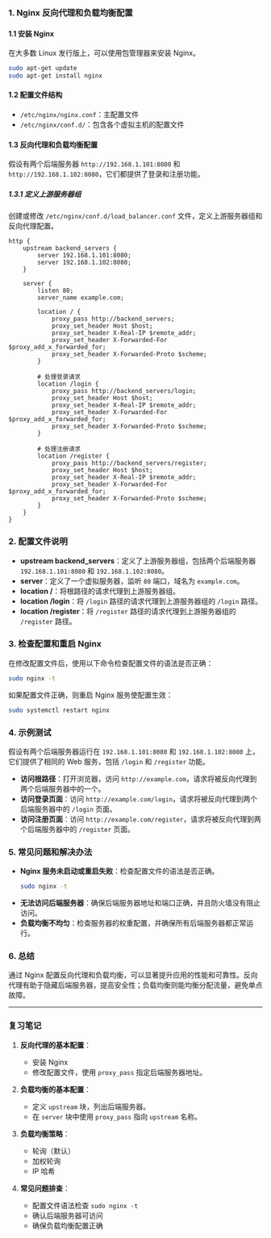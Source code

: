 ### 1. Nginx 反向代理和负载均衡配置

#### 1.1 安装 Nginx
在大多数 Linux 发行版上，可以使用包管理器来安装 Nginx。
```bash
sudo apt-get update
sudo apt-get install nginx
```

#### 1.2 配置文件结构
- `/etc/nginx/nginx.conf`：主配置文件
- `/etc/nginx/conf.d/`：包含各个虚拟主机的配置文件

#### 1.3 反向代理和负载均衡配置
假设有两个后端服务器 `http://192.168.1.101:8080` 和 `http://192.168.1.102:8080`，它们都提供了登录和注册功能。

##### 1.3.1 定义上游服务器组
创建或修改 `/etc/nginx/conf.d/load_balancer.conf` 文件，定义上游服务器组和反向代理配置。

```nginx
http {
    upstream backend_servers {
        server 192.168.1.101:8080;
        server 192.168.1.102:8080;
    }

    server {
        listen 80;
        server_name example.com;

        location / {
            proxy_pass http://backend_servers;
            proxy_set_header Host $host;
            proxy_set_header X-Real-IP $remote_addr;
            proxy_set_header X-Forwarded-For $proxy_add_x_forwarded_for;
            proxy_set_header X-Forwarded-Proto $scheme;
        }

        # 处理登录请求
        location /login {
            proxy_pass http://backend_servers/login;
            proxy_set_header Host $host;
            proxy_set_header X-Real-IP $remote_addr;
            proxy_set_header X-Forwarded-For $proxy_add_x_forwarded_for;
            proxy_set_header X-Forwarded-Proto $scheme;
        }

        # 处理注册请求
        location /register {
            proxy_pass http://backend_servers/register;
            proxy_set_header Host $host;
            proxy_set_header X-Real-IP $remote_addr;
            proxy_set_header X-Forwarded-For $proxy_add_x_forwarded_for;
            proxy_set_header X-Forwarded-Proto $scheme;
        }
    }
}
```

### 2. 配置文件说明

- **upstream backend_servers**：定义了上游服务器组，包括两个后端服务器 `192.168.1.101:8080` 和 `192.168.1.102:8080`。
- **server**：定义了一个虚拟服务器，监听 `80` 端口，域名为 `example.com`。
- **location /**：将根路径的请求代理到上游服务器组。
- **location /login**：将 `/login` 路径的请求代理到上游服务器组的 `/login` 路径。
- **location /register**：将 `/register` 路径的请求代理到上游服务器组的 `/register` 路径。

### 3. 检查配置和重启 Nginx
在修改配置文件后，使用以下命令检查配置文件的语法是否正确：
```bash
sudo nginx -t
```
如果配置文件正确，则重启 Nginx 服务使配置生效：
```bash
sudo systemctl restart nginx
```

### 4. 示例测试
假设有两个后端服务器运行在 `192.168.1.101:8080` 和 `192.168.1.102:8080` 上，它们提供了相同的 Web 服务，包括 `/login` 和 `/register` 功能。

- **访问根路径**：打开浏览器，访问 `http://example.com`，请求将被反向代理到两个后端服务器中的一个。
- **访问登录页面**：访问 `http://example.com/login`，请求将被反向代理到两个后端服务器中的 `/login` 页面。
- **访问注册页面**：访问 `http://example.com/register`，请求将被反向代理到两个后端服务器中的 `/register` 页面。

### 5. 常见问题和解决办法

- **Nginx 服务未启动或重启失败**：检查配置文件的语法是否正确。
  ```bash
  sudo nginx -t
  ```
- **无法访问后端服务器**：确保后端服务器地址和端口正确，并且防火墙没有阻止访问。
- **负载均衡不均匀**：检查服务器的权重配置，并确保所有后端服务器都正常运行。

### 6. 总结
通过 Nginx 配置反向代理和负载均衡，可以显著提升应用的性能和可靠性。反向代理有助于隐藏后端服务器，提高安全性；负载均衡则能均衡分配流量，避免单点故障。

---

### 复习笔记
1. **反向代理的基本配置**：
    - 安装 Nginx
    - 修改配置文件，使用 `proxy_pass` 指定后端服务器地址。

2. **负载均衡的基本配置**：
    - 定义 `upstream` 块，列出后端服务器。
    - 在 `server` 块中使用 `proxy_pass` 指向 `upstream` 名称。

3. **负载均衡策略**：
    - 轮询（默认）
    - 加权轮询
    - IP 哈希

4. **常见问题排查**：
    - 配置文件语法检查 `sudo nginx -t`
    - 确认后端服务器可访问
    - 确保负载均衡配置正确
